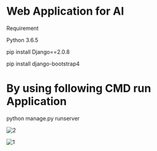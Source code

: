 # Web Application for AI

Requirement

Python 3.6.5

pip install Django==2.0.8

pip install django-bootstrap4

# By using following CMD run Application

python manage.py runserver

![2](https://user-images.githubusercontent.com/14355490/44158530-87663980-a0d2-11e8-98a5-6ebbe8a17386.JPG)

![1](https://user-images.githubusercontent.com/14355490/44158541-92b96500-a0d2-11e8-8cf2-9b7cf64ac71d.JPG)


